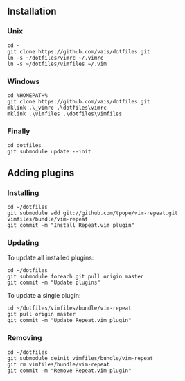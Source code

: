 ## Installation

### Unix
```
cd ~
git clone https://github.com/vais/dotfiles.git
ln -s ~/dotfiles/vimrc ~/.vimrc
ln -s ~/dotfiles/vimfiles ~/.vim
```

### Windows
```
cd %HOMEPATH%
git clone https://github.com/vais/dotfiles.git
mklink .\_vimrc .\dotfiles\vimrc
mklink .\vimfiles .\dotfiles\vimfiles
```

### Finally
```
cd dotfiles
git submodule update --init
```

## Adding plugins

### Installing
```
cd ~/dotfiles
git submodule add git://github.com/tpope/vim-repeat.git vimfiles/bundle/vim-repeat
git commit -m "Install Repeat.vim plugin"
```

### Updating
To update all installed plugins:
```
cd ~/dotfiles
git submodule foreach git pull origin master
git commit -m "Update plugins"
```
To update a single plugin:
```
cd ~/dotfiles/vimfiles/bundle/vim-repeat
git pull origin master
git commit -m "Update Repeat.vim plugin"
```

### Removing
```
cd ~/dotfiles
git submodule deinit vimfiles/bundle/vim-repeat
git rm vimfiles/bundle/vim-repeat
git commit -m "Remove Repeat.vim plugin"
```
